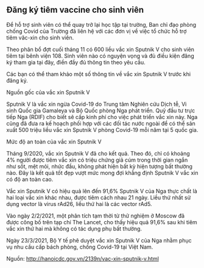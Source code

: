 Đăng ký tiêm vaccine cho sinh viên
----------------------------------

Để hỗ trợ sinh viên có thể quay trở lại học tập tại trường, Ban chỉ đạo phòng chống Covid của Trường đã liên hệ với các đơn vị về việc tổ chức hỗ trợ tiêm văc-xin cho sinh viên.

Theo phân bổ đợt cuối tháng 11 có 600 liều vắc xin Sputnik V cho sinh viên tiêm tại bênh viện 108. Sinh viên nào có nguyện vọng và đủ điều kiện đăng ký tham gia tại đây, điền đầy đủ thông tin theo yêu cầu.

Các bạn có thể tham khảo một số thông tin về vắc xin Sputnik V trước khi đăng ký.

Nguồn gốc của vắc xin Sputnik V

Sputnik V là vắc xin ngừa Covid-19 do Trung tâm Nghiên cứu Dịch tễ, Vi sinh Quốc gia Gamaleya và Bộ Quốc phòng Nga phát triển. Quỹ đầu tư trực tiếp Nga (RDIF) cho biết sẽ cấp kinh phí cho việc phát triển vắc xin này. Nga cũng đã đưa ra kế hoạch phối hợp với các đối tác nước ngoài để có thể sản xuất 500 triệu liều vắc xin Sputnik V phòng Covid-19 mỗi năm tại 5 quốc gia.

Mức độ an toàn của vắc xin Sputnik V

Tháng 9/2020, vắc xin  Sputnik V đã cho kết quả. Theo đó, chỉ có khoảng 4% người được tiêm vắc xin có triệu chứng giả cúm trong thời gian ngắn như sốt, mệt mỏi, nhức đầu, không phát hiện bất kỳ hiện tượng bất thường nào. Đây là kết quả tốt đẹp vượt mức mong đợi khẳng định Sputnik V vắc xin có độ an toàn cao.

Vắc xin Sputnik V có hiệu quả lên đến 91,6%
Sputnik V của Nga thực chất là hai loại vắc xin khác nhau, được tiêm cách nhau 21 ngày. Liều thứ nhất sử dụng vector là virus rAd26, liều thứ hai là các vector rAd5.

Vào ngày 2/2/2021, một phân tích tạm thời từ thử nghiệm ở Moscow đã được công bố trên tạp chí The Lancet, cho thấy hiệu quả 91,6% sau khi tiêm vắc xin thứ hai mà không có tác dụng phụ bất thường.

Ngày 23/3/2021, Bộ Y tế phê duyệt vắc xin Sputnik V của Nga nhằm phục vụ nhu cầu cấp bách phòng, chống Covid-19 tại Việt Nam.

Nguồn: http://hanoicdc.gov.vn/2139n/vac-xin-sputnik-v.html